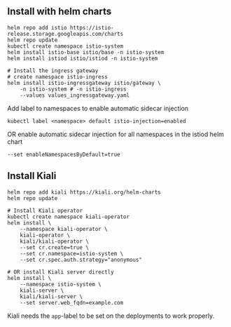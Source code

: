 ## Install with helm charts
```shell
helm repo add istio https://istio-release.storage.googleapis.com/charts
helm repo update
kubectl create namespace istio-system
helm install istio-base istio/base -n istio-system
helm install istiod istio/istiod -n istio-system

# Install the ingress gateway
# create namespace istio-ingress
helm install istio-ingressgateway istio/gateway \
    -n istio-system # -n istio-ingress
    --values values_ingressgateway.yaml
```

Add label to namespaces to enable automatic sidecar injection
```shell
kubectl label <namespace> default istio-injection=enabled
```
OR enable automatic sidecar injection for all namespaces in the istiod helm chart
```shell
--set enableNamespacesByDefault=true
```



## Install Kiali
```shell
helm repo add kiali https://kiali.org/helm-charts
helm repo update

# Install Kiali operator
kubectl create namespace kiali-operator
helm install \
    --namespace kiali-operator \
    kiali-operator \
    kiali/kiali-operator \
    --set cr.create=true \
    --set cr.namespace=istio-system \
    --set cr.spec.auth.strategy="anonymous"

# OR install Kiali server directly
helm install \
    --namespace istio-system \
    kiali-server \
    kiali/kiali-server \
    --set server.web_fqdn=example.com
```

Kiali needs the `app`-label to be set on the deployments to work properly.
